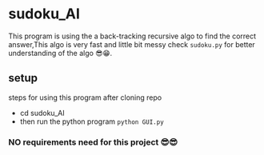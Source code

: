 # sudoku_AI
This program is using the a back-tracking recursive algo to find the correct answer,This algo is very fast and little bit  messy check `sudoku.py` for better understanding of the algo 😎😁. 

## setup
steps for using this program after cloning repo
  - cd sudoku_AI
  - then run the python program `python GUI.py`

### NO requirements need for this project 😎😎
